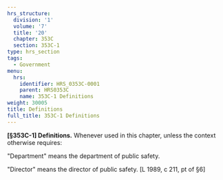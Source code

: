 ```yaml
---
hrs_structure:
  division: '1'
  volume: '7'
  title: '20'
  chapter: 353C
  section: 353C-1
type: hrs_section
tags:
  - Government
menu:
  hrs:
    identifier: HRS_0353C-0001
    parent: HRS0353C
    name: 353C-1 Definitions
weight: 30005
title: Definitions
full_title: 353C-1 Definitions
---
```

**[§353C-1] Definitions.** Whenever used in this chapter, unless the context otherwise requires:

"Department" means the department of public safety.

"Director" means the director of public safety. [L 1989, c 211, pt of §6]